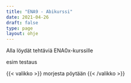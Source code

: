```yaml
---
title: "ENA9 - Abikurssi"
date: 2021-04-26
draft: false
type: page
layout: ohje
---
```


Alla löydät tehtäviä ENA0x-kurssille

esim testaus


{{< valikko >}}
morjesta pöytään
{{< /valikko >}}